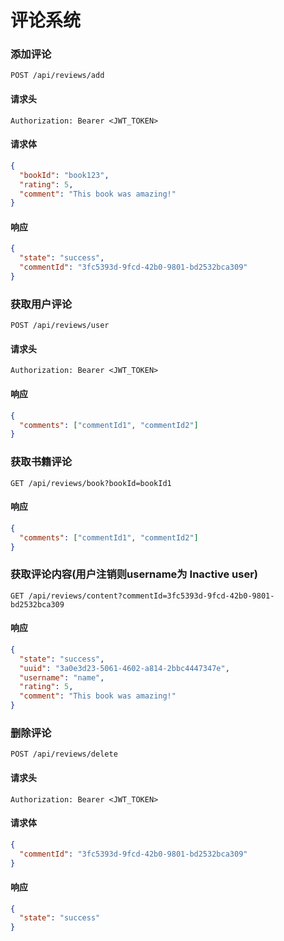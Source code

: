 # 评论系统

### 添加评论
```http
POST /api/reviews/add
```

#### 请求头

```http
Authorization: Bearer <JWT_TOKEN>
```

#### 请求体
```json
{
  "bookId": "book123",
  "rating": 5,
  "comment": "This book was amazing!"
}
```

#### 响应

```json
{
  "state": "success",
  "commentId": "3fc5393d-9fcd-42b0-9801-bd2532bca309"
}
```

### 获取用户评论
```http
POST /api/reviews/user
```

#### 请求头

```http
Authorization: Bearer <JWT_TOKEN>
```

#### 响应

```json
{
  "comments": ["commentId1", "commentId2"]
}
```

### 获取书籍评论
```http
GET /api/reviews/book?bookId=bookId1
```

#### 响应

```json
{
  "comments": ["commentId1", "commentId2"]
}
```

### 获取评论内容(用户注销则username为 Inactive user)
```http
GET /api/reviews/content?commentId=3fc5393d-9fcd-42b0-9801-bd2532bca309
```

#### 响应

```json
{
  "state": "success",
  "uuid": "3a0e3d23-5061-4602-a814-2bbc4447347e",
  "username": "name",
  "rating": 5,
  "comment": "This book was amazing!"
}
```

### 删除评论
```http
POST /api/reviews/delete
```

#### 请求头

```http
Authorization: Bearer <JWT_TOKEN>
```

#### 请求体
```json
{
  "commentId": "3fc5393d-9fcd-42b0-9801-bd2532bca309"
}
```

#### 响应

```json
{
  "state": "success"
}
```
